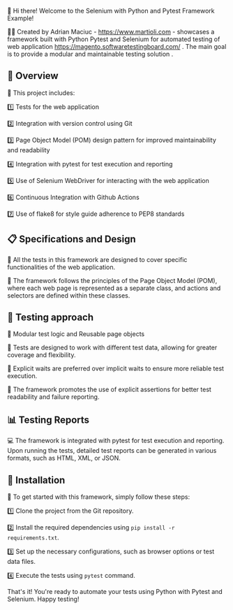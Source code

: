 👋 Hi there! Welcome to the Selenium with Python and Pytest Framework Example!

👨‍💻 Created by Adrian Maciuc - https://www.martioli.com - showcases a framework built with Python Pytest and Selenium for automated testing of web application https://magento.softwaretestingboard.com/ . The main goal is to provide a modular and maintainable testing solution .

## 📝 Overview

👀 This project includes:

1️⃣ Tests for the web application

2️⃣ Integration with version control using Git

3️⃣ Page Object Model (POM) design pattern for improved maintainability and readability

4️⃣ Integration with pytest for test execution and reporting

5️⃣ Use of Selenium WebDriver for interacting with the web application

6️⃣ Continuous Integration with Github Actions

7️⃣ Use of flake8 for style guide adherence to PEP8 standards


## 📋 Specifications and Design

📌 All the tests in this framework are designed to cover specific functionalities of the web application.

📌 The framework follows the principles of the Page Object Model (POM), where each web page is represented as a separate class, and actions and selectors are defined within these classes.


## 🎯 Testing approach

📌 Modular test logic and Reusable page objects

📌 Tests are designed to work with different test data, allowing for greater coverage and flexibility.

📌 Explicit waits are preferred over implicit waits to ensure more reliable test execution.

📌 The framework promotes the use of explicit assertions for better test readability and failure reporting.

## 📊 Testing Reports

💻 The framework is integrated with pytest for test execution and reporting. Upon running the tests, detailed test reports can be generated in various formats, such as HTML, XML, or JSON.

## 🔧 Installation 

🚀 To get started with this framework, simply follow these steps:

1️⃣ Clone the project from the Git repository.

2️⃣ Install the required dependencies using `pip install -r requirements.txt`.

3️⃣ Set up the necessary configurations, such as browser options or test data files.

4️⃣ Execute the tests using `pytest` command.

That's it! You're ready to automate your tests using Python with Pytest and Selenium. Happy testing!
